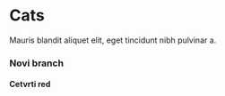 # Cats
Mauris blandit aliquet elit, eget tincidunt nibh pulvinar a.

### Novi branch
#### Cetvrti red
